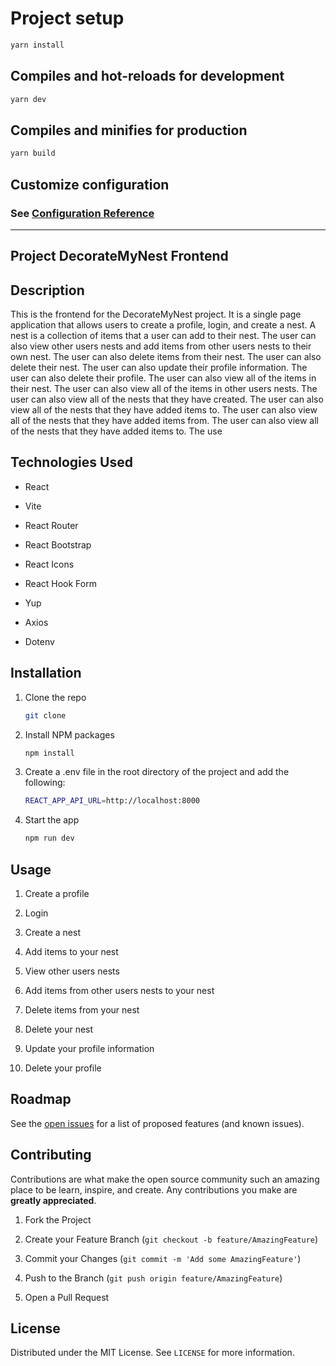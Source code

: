 # Project setup

```sh
yarn install
```

## Compiles and hot-reloads for development

```sh
yarn dev
```

## Compiles and minifies for production

```sh
yarn build
```

## Customize configuration

### See [Configuration Reference](https://vitejs.dev/config/)

---

## Project DecorateMyNest Frontend

## Description

This is the frontend for the DecorateMyNest project. It is a single page application that allows users to create a profile, login, and create a nest. A nest is a collection of items that a user can add to their nest. The user can also view other users nests and add items from other users nests to their own nest. The user can also delete items from their nest. The user can also delete their nest. The user can also update their profile information. The user can also delete their profile. The user can also view all of the items in their nest. The user can also view all of the items in other users nests. The user can also view all of the nests that they have created. The user can also view all of the nests that they have added items to. The user can also view all of the nests that they have added items from. The user can also view all of the nests that they have added items to. The use

## Technologies Used

* React

* Vite

* React Router

* React Bootstrap

* React Icons

* React Hook Form

* Yup

* Axios

* Dotenv

## Installation

1. Clone the repo

   ```sh
   git clone
    ```

2. Install NPM packages

    ```sh
    npm install
    ```

3. Create a .env file in the root directory of the project and add the following:

    ```sh
    REACT_APP_API_URL=http://localhost:8000
    ```

4. Start the app

    ```sh
    npm run dev
    ```

## Usage

1. Create a profile

2. Login

3. Create a nest

4. Add items to your nest

5. View other users nests

6. Add items from other users nests to your nest

7. Delete items from your nest

8. Delete your nest

9. Update your profile information

10. Delete your profile

## Roadmap

See the [open issues](
https://github.com/joseph-chong/react-image-gallery-utils/issues) for a list of proposed features
(and known issues).

## Contributing

Contributions are what make the open source community such an amazing place to be learn, inspire, and create. Any contributions you make are **greatly appreciated**.

1. Fork the Project

2. Create your Feature Branch (`git checkout -b feature/AmazingFeature`)

3. Commit your Changes (`git commit -m 'Add some AmazingFeature'`)

4. Push to the Branch (`git push origin feature/AmazingFeature`)

5. Open a Pull Request

## License

Distributed under the MIT License. See `LICENSE` for more information.

